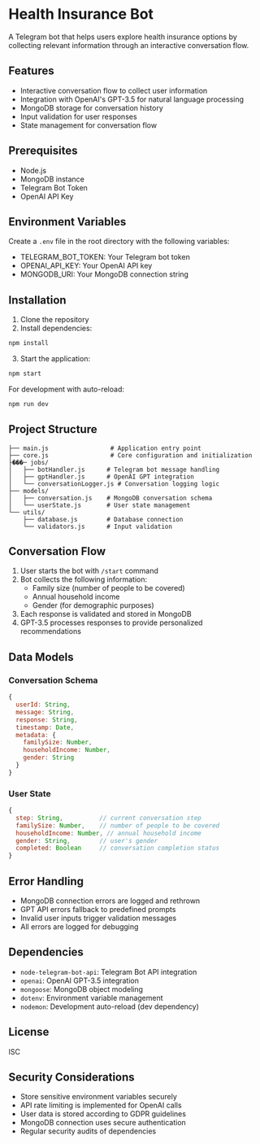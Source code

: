# Health Insurance Bot

A Telegram bot that helps users explore health insurance options by collecting relevant information through an interactive conversation flow.

## Features

- Interactive conversation flow to collect user information
- Integration with OpenAI's GPT-3.5 for natural language processing
- MongoDB storage for conversation history
- Input validation for user responses
- State management for conversation flow

## Prerequisites

- Node.js
- MongoDB instance
- Telegram Bot Token
- OpenAI API Key

## Environment Variables

Create a `.env` file in the root directory with the following variables:

- TELEGRAM_BOT_TOKEN: Your Telegram bot token
- OPENAI_API_KEY: Your OpenAI API key
- MONGODB_URI: Your MongoDB connection string

## Installation

1. Clone the repository
2. Install dependencies:

```bash
npm install
```

3. Start the application:

```bash
npm start
```

For development with auto-reload:

```bash
npm run dev
```

## Project Structure

```plaintext
├── main.js                 # Application entry point
├── core.js                 # Core configuration and initialization
├���─ jobs/
│   ├── botHandler.js      # Telegram bot message handling
│   ├── gptHandler.js      # OpenAI GPT integration
│   └── conversationLogger.js # Conversation logging logic
├── models/
│   ├── conversation.js    # MongoDB conversation schema
│   └── userState.js       # User state management
└── utils/
    ├── database.js        # Database connection
    └── validators.js      # Input validation
```

## Conversation Flow

1. User starts the bot with `/start` command
2. Bot collects the following information:
   - Family size (number of people to be covered)
   - Annual household income
   - Gender (for demographic purposes)
3. Each response is validated and stored in MongoDB
4. GPT-3.5 processes responses to provide personalized recommendations

## Data Models

### Conversation Schema

```javascript
{
  userId: String,
  message: String,
  response: String,
  timestamp: Date,
  metadata: {
    familySize: Number,
    householdIncome: Number,
    gender: String
  }
}
```

### User State

```javascript
{
  step: String,          // current conversation step
  familySize: Number,    // number of people to be covered
  householdIncome: Number, // annual household income
  gender: String,        // user's gender
  completed: Boolean     // conversation completion status
}
```

## Error Handling

- MongoDB connection errors are logged and rethrown
- GPT API errors fallback to predefined prompts
- Invalid user inputs trigger validation messages
- All errors are logged for debugging

## Dependencies

- `node-telegram-bot-api`: Telegram Bot API integration
- `openai`: OpenAI GPT-3.5 integration
- `mongoose`: MongoDB object modeling
- `dotenv`: Environment variable management
- `nodemon`: Development auto-reload (dev dependency)

## License

ISC

## Security Considerations

- Store sensitive environment variables securely
- API rate limiting is implemented for OpenAI calls
- User data is stored according to GDPR guidelines
- MongoDB connection uses secure authentication
- Regular security audits of dependencies
